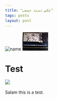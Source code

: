 ```yaml
---
title: ❝عکس دسته جمعی❞
tags: posts
layout: post
---
```


![name](/assests/images/togethermode.jpg)
<img src="https://github.com/elhamgholami/labexam/blob/master/assets/images/togethermode.jpg" style="height :60px;"/>
<html>
    <head>
        <title>Salam - test</title>
    </head>
    <body>
        <h1>Test</h1>
        <img src="/assests/images/togethermode.jpg"></img>
        <p>
            Salam this is a test.
        </p>
    </body>
</html>